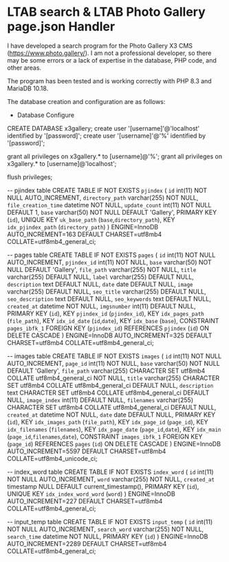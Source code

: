 # LTAB search & LTAB Photo Gallery page.json Handler 
I have developed a search program for the Photo Gallery X3 CMS (https://www.photo.gallery/).
I am not a professional developer, so there may be some errors or a lack of expertise in the database, PHP code, and other areas.

The program has been tested and is working correctly with PHP 8.3 and MariaDB 10.18.

The database creation and configuration are as follows:

* Database Configure

CREATE DATABASE x3gallery;
create user '[username]'@'localhost' identified by '[password]';
create user '[username]'@'%' identified by '[password]';

grant all privileges on x3gallery.* to [username]@'%';
grant all privileges on x3gallery.* to [username]@'localhost';

flush privileges;

-- pjindex table
CREATE TABLE IF NOT EXISTS `pjindex` (
  `id` int(11) NOT NULL AUTO_INCREMENT,
  `directory_path` varchar(255) NOT NULL,
  `file_creation_time` datetime NOT NULL,
  `update_count` int(11) NOT NULL DEFAULT 1,
  `base` varchar(50) NOT NULL DEFAULT 'Gallery',
  PRIMARY KEY (`id`),
  UNIQUE KEY `uk_base_path` (`base`,`directory_path`),
  KEY `idx_pjindex_path` (`directory_path`)
) ENGINE=InnoDB AUTO_INCREMENT=163 DEFAULT CHARSET=utf8mb4 COLLATE=utf8mb4_general_ci;

-- pages table
CREATE TABLE IF NOT EXISTS `pages` (
  `id` int(11) NOT NULL AUTO_INCREMENT,
  `pjindex_id` int(11) NOT NULL,
  `base` varchar(50) NOT NULL DEFAULT 'Gallery',
  `file_path` varchar(255) NOT NULL,
  `title` varchar(255) DEFAULT NULL,
  `label` varchar(255) DEFAULT NULL,
  `description` text DEFAULT NULL,
  `date` date DEFAULT NULL,
  `image` varchar(255) DEFAULT NULL,
  `seo_title` varchar(255) DEFAULT NULL,
  `seo_description` text DEFAULT NULL,
  `seo_keywords` text DEFAULT NULL,
  `created_at` datetime NOT NULL,
  `imgsnumber` int(11) DEFAULT NULL,
  PRIMARY KEY (`id`),
  KEY `pjindex_id` (`pjindex_id`),
  KEY `idx_pages_path` (`file_path`),
  KEY `idx_id_date` (`id`,`date`),
  KEY `idx_base` (`base`),
  CONSTRAINT `pages_ibfk_1` FOREIGN KEY (`pjindex_id`) REFERENCES `pjindex` (`id`) ON DELETE CASCADE
) ENGINE=InnoDB AUTO_INCREMENT=325 DEFAULT CHARSET=utf8mb4 COLLATE=utf8mb4_general_ci;

-- images table
CREATE TABLE IF NOT EXISTS `images` (
  `id` int(11) NOT NULL AUTO_INCREMENT,
  `page_id` int(11) NOT NULL,
  `base` varchar(50) NOT NULL DEFAULT 'Gallery',
  `file_path` varchar(255) CHARACTER SET utf8mb4 COLLATE utf8mb4_general_ci NOT NULL,
  `title` varchar(255) CHARACTER SET utf8mb4 COLLATE utf8mb4_general_ci DEFAULT NULL,
  `description` text CHARACTER SET utf8mb4 COLLATE utf8mb4_general_ci DEFAULT NULL,
  `image_index` int(11) DEFAULT NULL,
  `filenames` varchar(255) CHARACTER SET utf8mb4 COLLATE utf8mb4_general_ci DEFAULT NULL,
  `created_at` datetime NOT NULL,
  `date` date DEFAULT NULL,
  PRIMARY KEY (`id`),
  KEY `idx_images_path` (`file_path`),
  KEY `idx_page_id` (`page_id`),
  KEY `idx_filenames` (`filenames`),
  KEY `idx_page_date` (`page_id`,`date`),
  KEY `idx_main` (`page_id`,`filenames`,`date`),
  CONSTRAINT `images_ibfk_1` FOREIGN KEY (`page_id`) REFERENCES `pages` (`id`) ON DELETE CASCADE
) ENGINE=InnoDB AUTO_INCREMENT=5597 DEFAULT CHARSET=utf8mb4 COLLATE=utf8mb4_unicode_ci;

-- index_word table
CREATE TABLE IF NOT EXISTS `index_word` (
  `id` int(11) NOT NULL AUTO_INCREMENT,
  `word` varchar(255) NOT NULL,
  `created_at` timestamp NULL DEFAULT current_timestamp(),
  PRIMARY KEY (`id`),
  UNIQUE KEY `idx_index_word_word` (`word`)
) ENGINE=InnoDB AUTO_INCREMENT=227 DEFAULT CHARSET=utf8mb4 COLLATE=utf8mb4_general_ci;

-- input_temp table
CREATE TABLE IF NOT EXISTS `input_temp` (
  `id` int(11) NOT NULL AUTO_INCREMENT,
  `search_word` varchar(255) NOT NULL,
  `search_time` datetime NOT NULL,
  PRIMARY KEY (`id`)
) ENGINE=InnoDB AUTO_INCREMENT=2289 DEFAULT CHARSET=utf8mb4 COLLATE=utf8mb4_general_ci;
